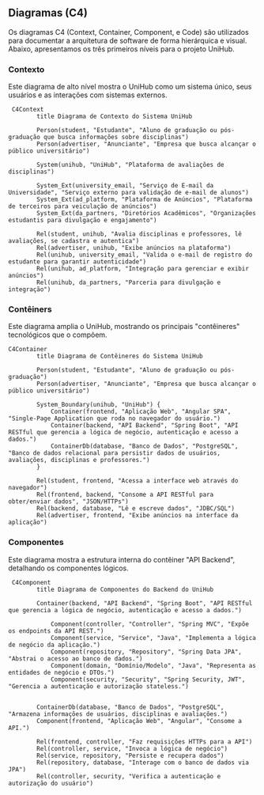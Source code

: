 ## Diagramas (C4)
Os diagramas C4 (Context, Container, Component, e Code) são utilizados para documentar a arquitetura de software de forma hierárquica e visual. Abaixo, apresentamos os três primeiros níveis para o projeto UniHub.

### Contexto
Este diagrama de alto nível mostra o UniHub como um sistema único, seus usuários e as interações com sistemas externos.

```mermaid
 C4Context
        title Diagrama de Contexto do Sistema UniHub

        Person(student, "Estudante", "Aluno de graduação ou pós-graduação que busca informações sobre disciplinas")
        Person(advertiser, "Anunciante", "Empresa que busca alcançar o público universitário")

        System(unihub, "UniHub", "Plataforma de avaliações de disciplinas")

        System_Ext(university_email, "Serviço de E-mail da Universidade", "Serviço externo para validação de e-mail de alunos")
        System_Ext(ad_platform, "Plataforma de Anúncios", "Plataforma de terceiros para veiculação de anúncios")
        System_Ext(da_partners, "Diretórios Acadêmicos", "Organizações estudantis para divulgação e engajamento")

        Rel(student, unihub, "Avalia disciplinas e professores, lê avaliações, se cadastra e autentica")
        Rel(advertiser, unihub, "Exibe anúncios na plataforma")
        Rel(unihub, university_email, "Valida o e-mail de registro do estudante para garantir autenticidade")
        Rel(unihub, ad_platform, "Integração para gerenciar e exibir anúncios")
        Rel(unihub, da_partners, "Parceria para divulgação e integração")
```

### Contêiners
Este diagrama amplia o UniHub, mostrando os principais "contêineres" tecnológicos que o compõem.

```mermaid
C4Container
        title Diagrama de Contêineres do Sistema UniHub

        Person(student, "Estudante", "Aluno de graduação ou pós-graduação")
        Person(advertiser, "Anunciante", "Empresa que busca alcançar o público universitário")

        System_Boundary(unihub, "UniHub") {
            Container(frontend, "Aplicação Web", "Angular SPA", "Single-Page Application que roda no navegador do usuário.")
            Container(backend, "API Backend", "Spring Boot", "API RESTful que gerencia a lógica de negócio, autenticação e acesso a dados.")
            ContainerDb(database, "Banco de Dados", "PostgreSQL", "Banco de dados relacional para persistir dados de usuários, avaliações, disciplinas e professores.")
        }

        Rel(student, frontend, "Acessa a interface web através do navegador")
        Rel(frontend, backend, "Consome a API RESTful para obter/enviar dados", "JSON/HTTPs")
        Rel(backend, database, "Lê e escreve dados", "JDBC/SQL")
        Rel(advertiser, frontend, "Exibe anúncios na interface da aplicação")
```

### Componentes
Este diagrama mostra a estrutura interna do contêiner "API Backend", detalhando os componentes lógicos.

```mermaid
 C4Component
        title Diagrama de Componentes do Backend do UniHub

        Container(backend, "API Backend", "Spring Boot", "API RESTful que gerencia a lógica de negócio, autenticação e acesso a dados.")
        
            Component(controller, "Controller", "Spring MVC", "Expõe os endpoints da API REST.")
            Component(service, "Service", "Java", "Implementa a lógica de negócio da aplicação.")
            Component(repository, "Repository", "Spring Data JPA", "Abstrai o acesso ao banco de dados.")
            Component(domain, "Domínio/Modelo", "Java", "Representa as entidades de negócio e DTOs.")
            Component(security, "Security", "Spring Security, JWT", "Gerencia a autenticação e autorização stateless.")
        
        
        ContainerDb(database, "Banco de Dados", "PostgreSQL", "Armazena informações de usuários, disciplinas e avaliações.")
        Component(frontend, "Aplicação Web", "Angular", "Consome a API.")

        Rel(frontend, controller, "Faz requisições HTTPs para a API")
        Rel(controller, service, "Invoca a lógica de negócio")
        Rel(service, repository, "Persiste e recupera dados")
        Rel(repository, database, "Interage com o banco de dados via JPA")
        Rel(controller, security, "Verifica a autenticação e autorização do usuário")
```
